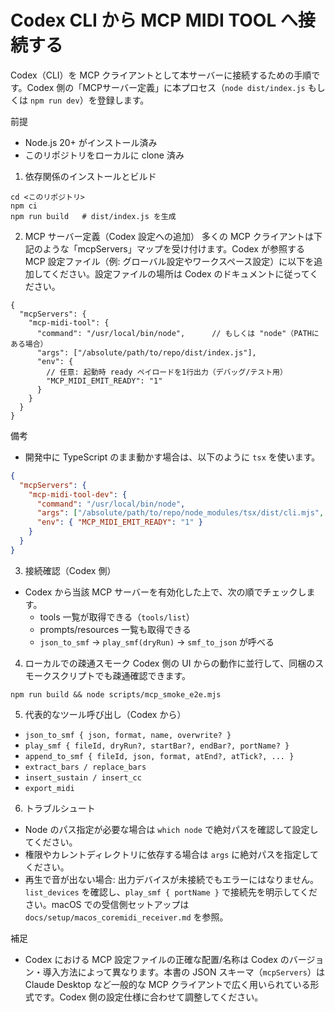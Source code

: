 # Codex CLI から MCP MIDI TOOL へ接続する

Codex（CLI）を MCP クライアントとして本サーバーに接続するための手順です。Codex 側の「MCPサーバー定義」に本プロセス（`node dist/index.js` もしくは `npm run dev`）を登録します。

前提
- Node.js 20+ がインストール済み
- このリポジトリをローカルに clone 済み

1) 依存関係のインストールとビルド
```
cd <このリポジトリ>
npm ci
npm run build   # dist/index.js を生成
```

2) MCP サーバー定義（Codex 設定への追加）
多くの MCP クライアントは下記のような「mcpServers」マップを受け付けます。Codex が参照する MCP 設定ファイル（例: グローバル設定やワークスペース設定）に以下を追加してください。設定ファイルの場所は Codex のドキュメントに従ってください。

```jsonc
{
  "mcpServers": {
    "mcp-midi-tool": {
      "command": "/usr/local/bin/node",      // もしくは "node"（PATHにある場合）
      "args": ["/absolute/path/to/repo/dist/index.js"],
      "env": {
        // 任意: 起動時 ready ペイロードを1行出力（デバッグ/テスト用）
        "MCP_MIDI_EMIT_READY": "1"
      }
    }
  }
}
```

備考
- 開発中に TypeScript のまま動かす場合は、以下のように `tsx` を使います。
```json
{
  "mcpServers": {
    "mcp-midi-tool-dev": {
      "command": "/usr/local/bin/node",
      "args": ["/absolute/path/to/repo/node_modules/tsx/dist/cli.mjs", "src/index.ts"],
      "env": { "MCP_MIDI_EMIT_READY": "1" }
    }
  }
}
```

3) 接続確認（Codex 側）
- Codex から当該 MCP サーバーを有効化した上で、次の順でチェックします。
  - tools 一覧が取得できる（`tools/list`）
  - prompts/resources 一覧も取得できる
  - `json_to_smf` → `play_smf(dryRun)` → `smf_to_json` が呼べる

4) ローカルでの疎通スモーク
Codex 側の UI からの動作に並行して、同梱のスモークスクリプトでも疎通確認できます。
```
npm run build && node scripts/mcp_smoke_e2e.mjs
```

5) 代表的なツール呼び出し（Codex から）
- `json_to_smf { json, format, name, overwrite? }`
- `play_smf { fileId, dryRun?, startBar?, endBar?, portName? }`
- `append_to_smf { fileId, json, format, atEnd?, atTick?, ... }`
- `extract_bars / replace_bars`
- `insert_sustain / insert_cc`
- `export_midi`

6) トラブルシュート
- Node のパス指定が必要な場合は `which node` で絶対パスを確認して設定してください。
- 権限やカレントディレクトリに依存する場合は `args` に絶対パスを指定してください。
- 再生で音が出ない場合: 出力デバイスが未接続でもエラーにはなりません。`list_devices` を確認し、`play_smf { portName }` で接続先を明示してください。macOS での受信側セットアップは `docs/setup/macos_coremidi_receiver.md` を参照。

補足
- Codex における MCP 設定ファイルの正確な配置/名称は Codex のバージョン・導入方法によって異なります。本書の JSON スキーマ（`mcpServers`）は Claude Desktop など一般的な MCP クライアントで広く用いられている形式です。Codex 側の設定仕様に合わせて調整してください。

